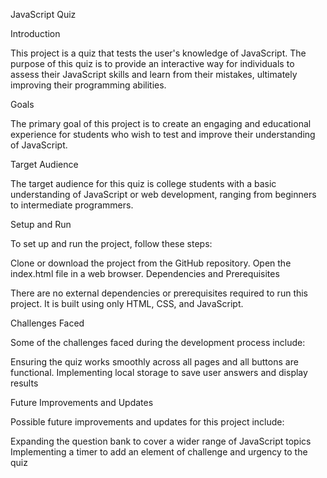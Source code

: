 JavaScript Quiz


Introduction

This project is a quiz that tests the user's knowledge of JavaScript. The purpose of this quiz is to provide an interactive way for individuals to assess their JavaScript skills and learn from their mistakes, ultimately improving their programming abilities.


Goals

The primary goal of this project is to create an engaging and educational experience for students who wish to test and improve their understanding of JavaScript.


Target Audience

The target audience for this quiz is college students with a basic understanding of JavaScript or web development, ranging from beginners to intermediate programmers.


Setup and Run

To set up and run the project, follow these steps:

Clone or download the project from the GitHub repository.
Open the index.html file in a web browser.
Dependencies and Prerequisites

There are no external dependencies or prerequisites required to run this project. It is built using only HTML, CSS, and JavaScript.


Challenges Faced

Some of the challenges faced during the development process include:

Ensuring the quiz works smoothly across all pages and all buttons are functional.
Implementing local storage to save user answers and display results


Future Improvements and Updates

Possible future improvements and updates for this project include:

Expanding the question bank to cover a wider range of JavaScript topics
Implementing a timer to add an element of challenge and urgency to the quiz
